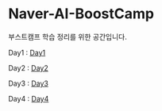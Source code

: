 # Naver-AI-BoostCamp


부스트캠프 학습 정리를 위한 공간입니다.

Day1 : [Day1](notes/Day1.md)

Day2 : [Day2](notes/Day2.md)

Day3 : [Day3](notes/Day3.md)

Day4 : [Day4](notes/Day4.md)